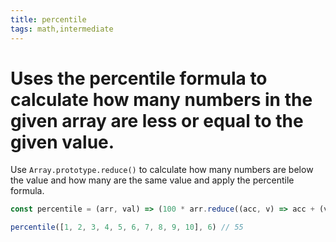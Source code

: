 ```yaml
---
title: percentile
tags: math,intermediate
---
```


# Uses the percentile formula to calculate how many numbers in the given array are less or equal to the given value.

Use `Array.prototype.reduce()` to calculate how many numbers are below the value and how many are the same value and apply the percentile formula.

```js
const percentile = (arr, val) => (100 * arr.reduce((acc, v) => acc + (v < val ? 1 : 0) + (v === val ? 0.5 : 0), 0)) / arr.length
```

```js
percentile([1, 2, 3, 4, 5, 6, 7, 8, 9, 10], 6) // 55
```
